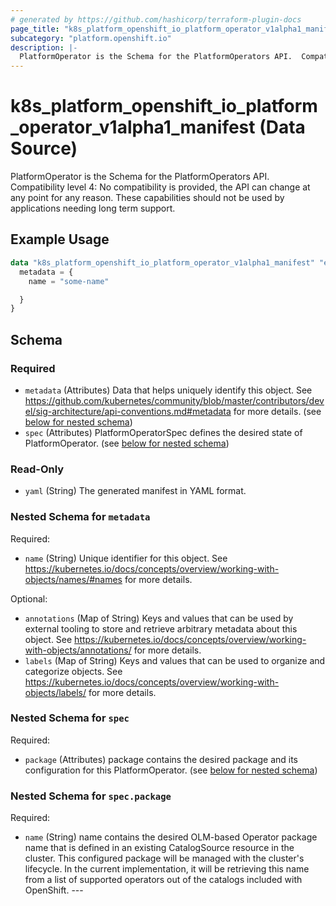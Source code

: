 ```yaml
---
# generated by https://github.com/hashicorp/terraform-plugin-docs
page_title: "k8s_platform_openshift_io_platform_operator_v1alpha1_manifest Data Source - terraform-provider-k8s"
subcategory: "platform.openshift.io"
description: |-
  PlatformOperator is the Schema for the PlatformOperators API.  Compatibility level 4: No compatibility is provided, the API can change at any point for any reason. These capabilities should not be used by applications needing long term support.
---
```


# k8s_platform_openshift_io_platform_operator_v1alpha1_manifest (Data Source)

PlatformOperator is the Schema for the PlatformOperators API.  Compatibility level 4: No compatibility is provided, the API can change at any point for any reason. These capabilities should not be used by applications needing long term support.

## Example Usage

```terraform
data "k8s_platform_openshift_io_platform_operator_v1alpha1_manifest" "example" {
  metadata = {
    name = "some-name"

  }
}
```

<!-- schema generated by tfplugindocs -->
## Schema

### Required

- `metadata` (Attributes) Data that helps uniquely identify this object. See https://github.com/kubernetes/community/blob/master/contributors/devel/sig-architecture/api-conventions.md#metadata for more details. (see [below for nested schema](#nestedatt--metadata))
- `spec` (Attributes) PlatformOperatorSpec defines the desired state of PlatformOperator. (see [below for nested schema](#nestedatt--spec))

### Read-Only

- `yaml` (String) The generated manifest in YAML format.

<a id="nestedatt--metadata"></a>
### Nested Schema for `metadata`

Required:

- `name` (String) Unique identifier for this object. See https://kubernetes.io/docs/concepts/overview/working-with-objects/names/#names for more details.

Optional:

- `annotations` (Map of String) Keys and values that can be used by external tooling to store and retrieve arbitrary metadata about this object. See https://kubernetes.io/docs/concepts/overview/working-with-objects/annotations/ for more details.
- `labels` (Map of String) Keys and values that can be used to organize and categorize objects. See https://kubernetes.io/docs/concepts/overview/working-with-objects/labels/ for more details.


<a id="nestedatt--spec"></a>
### Nested Schema for `spec`

Required:

- `package` (Attributes) package contains the desired package and its configuration for this PlatformOperator. (see [below for nested schema](#nestedatt--spec--package))

<a id="nestedatt--spec--package"></a>
### Nested Schema for `spec.package`

Required:

- `name` (String) name contains the desired OLM-based Operator package name that is defined in an existing CatalogSource resource in the cluster.  This configured package will be managed with the cluster's lifecycle. In the current implementation, it will be retrieving this name from a list of supported operators out of the catalogs included with OpenShift.  ---
